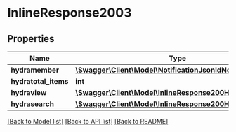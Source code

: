 # InlineResponse2003

## Properties
Name | Type | Description | Notes
------------ | ------------- | ------------- | -------------
**hydramember** | [**\Swagger\Client\Model\NotificationJsonldNotificationList[]**](NotificationJsonldNotificationList.md) |  | 
**hydratotal_items** | **int** |  | [optional] 
**hydraview** | [**\Swagger\Client\Model\InlineResponse200Hydraview**](InlineResponse200Hydraview.md) |  | [optional] 
**hydrasearch** | [**\Swagger\Client\Model\InlineResponse200Hydrasearch**](InlineResponse200Hydrasearch.md) |  | [optional] 

[[Back to Model list]](../../README.md#documentation-for-models) [[Back to API list]](../../README.md#documentation-for-api-endpoints) [[Back to README]](../../README.md)

